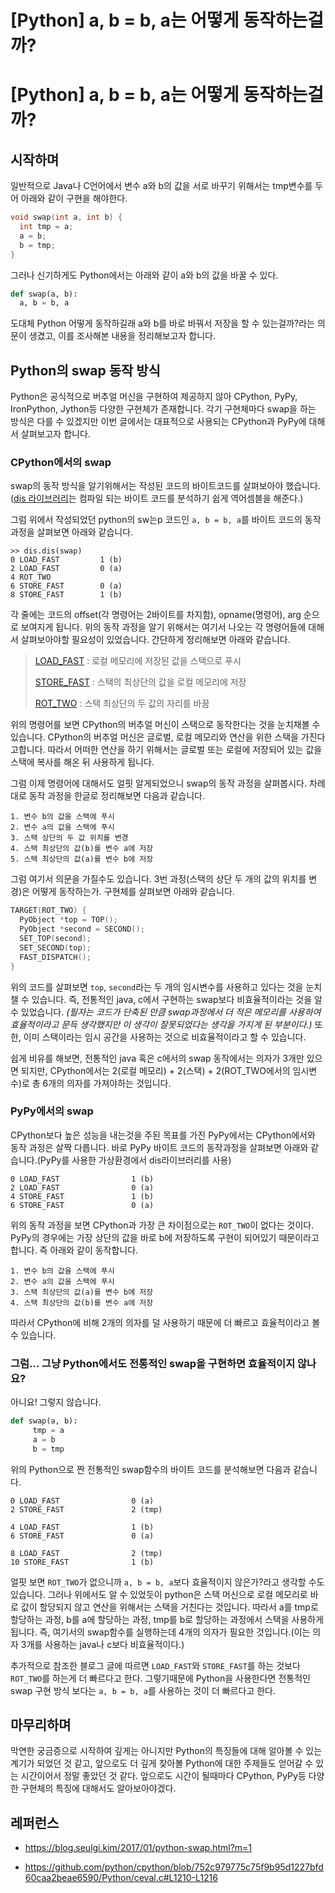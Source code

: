 # [Python] a, b = b, a는 어떻게 동작하는걸까?


<!--more-->
# [Python] a, b = b, a는 어떻게 동작하는걸까?



## 시작하며

일반적으로 Java나 C언어에서 변수 a와 b의 값을 서로 바꾸기 위해서는 tmp변수를 두어 아래와 같이 구현을 해야한다.

```c
void swap(int a, int b) {
  int tmp = a;
  a = b;
  b = tmp;
}
```

그러나 신기하게도 Python에서는 아래와 같이 a와 b의 값을 바꿀 수 있다.

```python
def swap(a, b):
  a, b = b, a
```

도대체 Python 어떻게 동작하길래 a와 b를 바로 바꿔서 저장을 할 수 있는걸까?라는 의문이 생겼고, 이를 조사해본 내용을 정리해보고자 합니다.



## Python의 swap 동작 방식

Python은 공식적으로 버추얼 머신을 구현하여 제공하지 않아 CPython, PyPy, IronPython, Jython등 다양한 구현체가 존재합니다. 각기 구현체마다 swap을 하는 방식은 다를 수 있겠지만 이번 글에서는 대표적으로 사용되는 CPython과 PyPy에 대해서 살펴보고자 합니다.



### CPython에서의 swap

swap의 동작 방식을 알기위해서는 작성된 코드의 바이트코드를 살펴보아야 했습니다. ([dis 라이브러리](https://docs.python.org/ko/3.8/library/dis.html)는 컴파일 되는 바이트 코드를 분석하기 쉽게 역어셈블을 해준다.)

그럼 위에서 작성되었던 python의 sw는p 코드인 `a, b = b, a`를 바이트 코드의 동작 과정을 살펴보면 아래와 같습니다.

```
>> dis.dis(swap)
0 LOAD_FAST         1 (b)
2 LOAD_FAST         0 (a)
4 ROT_TWO
6 STORE_FAST        0 (a)
8 STORE_FAST        1 (b)
```

각 줄에는 코드의 offset(각 명령어는 2바이트를 차지함), opname(명령어), arg 순으로 보여지게 됩니다. 위의 동작 과정을 알기 위해서는 여기서 나오는 각 명령어들에 대해서 살펴보아야할 필요성이 있었습니다. 간단하게 정리해보면 아래와 같습니다.

> [LOAD_FAST](https://docs.python.org/ko/3.8/library/dis.html#opcode-LOAD_FAST) : 로컬 메모리에 저장된 값을 스택으로 푸시
>
> [STORE_FAST](https://docs.python.org/ko/3.8/library/dis.html#opcode-STORE_FAST) : 스택의 최상단의 값을 로컬 메모리에 저장
>
> [ROT_TWO](https://docs.python.org/ko/3.8/library/dis.html#opcode-ROT_TWO) : 스택 최상단의 두 값의 자리를 바꿈

위의 명령어를 보면 CPython의 버추얼 머신이 스택으로 동작한다는 것을 눈치채볼 수 있습니다. CPython의 버추얼 머신은 글로벌, 로컬 메모리와 연산을 위한 스택을 가진다고합니다. 따라서 어떠한 연산을 하기 위해서는 글로벌 또는 로컬에 저장되어 있는 값을 스택에 복사를 해온 뒤 사용하게 됩니다.

그럼 이제 명령어에 대해서도 얼핏 알게되었으니 swap의 동작 과정을 살펴봅시다. 차례대로 동작 과정을 한글로 정리해보면 다음과 같습니다.

```
1. 변수 b의 값을 스택에 푸시
2. 변수 a의 값을 스택에 푸시
3. 스택 상단의 두 값 위치를 변경
4. 스택 최상단의 값(b)를 변수 a에 저장
5. 스택 최상단의 값(a)를 변수 b에 저장
```

그럼 여기서 의문을 가질수도 있습니다. 3번 과정(스택의 상단 두 개의 값의 위치를 변경)은 어떻게 동작하는가. 구현체를 살펴보면 아래와 같습니다.

```c++
TARGET(ROT_TWO) {
  PyObject *top = TOP();
  PyObject *second = SECOND();
  SET_TOP(second);
  SET_SECOND(top);
  FAST_DISPATCH();
}
```

위의 코드를 살펴보면 `top`, `second`라는 두 개의 임시변수를 사용하고 있다는 것을 눈치챌 수 있습니다. 즉, 전통적인 java, c에서 구현하는 swap보다 비효율적이라는 것을 알 수 있었습니다. *(필자는 코드가 단축된 만큼 swap과정에서 더 적은 메모리를 사용하여 효율적이라고 문득 생각했지만 이 생각이 잘못되었다는 생각을 가지게 된 부분이다.)* 또한, 이미 스택이라는 임시 공간을 사용하는 것으로 비효율적이라고 할 수 있습니다. 

쉽게 비유를 해보면, 전통적인 java 혹은 c에서의 swap 동작에서는 의자가 3개만 있으면 되지만, CPython에서는 2(로컬 메모리) + 2(스택) + 2(ROT_TWO에서의 임시변수)로 총 6개의 의자를 가져야하는 것입니다.



### PyPy에서의 swap

CPython보다 높은 성능을 내는것을 주된 목표를 가진 PyPy에서는 CPython에서와 동작 과정은 살짝 다릅니다. 바로 PyPy 바이트 코드의 동작과정을 살펴보면 아래와 같습니다.(PyPy를 사용한 가상환경에서 dis라이브러리를 사용)

```
0 LOAD_FAST                1 (b)
2 LOAD_FAST                0 (a)
4 STORE_FAST               1 (b)
6 STORE_FAST               0 (a)
```

위의 동작 과정을 보면 CPython과 가장 큰 차이점으로는 `ROT_TWO`이 없다는 것이다. PyPy의 경우에는 가장 상단의 값을 바로 b에 저장하도록 구현이 되어있기 때문이라고 합니다. 즉 아래와 같이 동작합니다.

```
1. 변수 b의 값을 스택에 푸시
2. 변수 a의 값을 스택에 푸시
3. 스택 최상단의 값(a)를 변수 b에 저장
4. 스택 최상단의 값(b)를 변수 a에 저장
```

따라서 CPython에 비해 2개의 의자를 덜 사용하기 때문에 더 빠르고 효율적이라고 볼 수 있습니다.



### 그럼... 그냥 Python에서도 전통적인 swap을 구현하면 효율적이지 않나요?

아니요! 그렇지 않습니다. 

```python
def swap(a, b):
     tmp = a
     a = b
     b = tmp
```

위의 Python으로 짠 전통적인 swap함수의 바이트 코드를 분석해보면 다음과 같습니다.

```
0 LOAD_FAST                0 (a)
2 STORE_FAST               2 (tmp)

4 LOAD_FAST                1 (b)
6 STORE_FAST               0 (a)

8 LOAD_FAST                2 (tmp)
10 STORE_FAST              1 (b)
```

얼핏 보면 `ROT_TWO`가 없으니까 `a, b = b, a`보다 효율적이지 않은가?라고 생각할 수도 있습니다. 그러나 위에서도 알 수 있었듯이 python은 스택 머신으로 로컬 메모리로 바로 값이 할당되지 않고 연산을 위해서는 스택을 거친다는 것입니다. 따라서 a를 tmp로 할당하는 과정, b를 a에 할당하는 과정, tmp를 b로 할당하는 과정에서 스택을 사용하게 됩니다. 즉, 여기서의 swap함수를 실행하는데 4개의 의자가 필요한 것입니다.(이는 의자 3개를 사용하는 java나 c보다 비효율적이다.)

추가적으로 참조한 블로그 글에 따르면 `LOAD_FAST`와 `STORE_FAST`를 하는 것보다 `ROT_TWO`를 하는게 더 빠르다고 한다. 그렇기때문에 Python을 사용한다면 전통적인 swap 구현 방식 보다는 `a, b = b, a`를 사용하는 것이 더 빠르다고 한다.



## 마무리하며

막연한 궁금증으로 시작하여 깊게는 아니지만 Python의 특징들에 대해 알아볼 수 있는 계기가 되었던 것 같고, 앞으로도 더 깊게 찾아볼 Python에 대한 주제들도 얻어갈 수 있는 시간이어서 정말 좋았던 것 같다. 앞으로도 시간이 될때마다 CPython, PyPy등 다양한 구현체의 특징에 대해서도 알아보아야겠다.



## 레퍼런스

- https://blog.seulgi.kim/2017/01/python-swap.html?m=1

- https://github.com/python/cpython/blob/752c979775c75f9b95d1227bfd60caa2beae6590/Python/ceval.c#L1210-L1216


